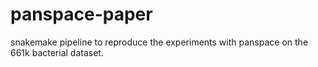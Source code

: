 # panspace-paper
snakemake pipeline to reproduce the experiments with panspace on the 661k bacterial dataset. 
